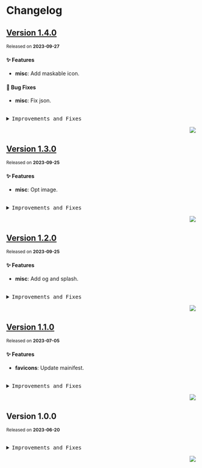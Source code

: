 <a name="readme-top"></a>

# Changelog

## [Version 1.4.0](https://github.com/weloobe/aya-assets/compare/@ayahub/assets-favicons@1.3.0...@ayahub/assets-favicons@1.4.0)

<sup>Released on **2023-09-27**</sup>

#### ✨ Features

- **misc**: Add maskable icon.

#### 🐛 Bug Fixes

- **misc**: Fix json.

<br/>

<details>
<summary><kbd>Improvements and Fixes</kbd></summary>

#### What's improved

- **misc**: Add maskable icon ([3120375](https://github.com/weloobe/aya-assets/commit/3120375))

#### What's fixed

- **misc**: Fix json ([e371a45](https://github.com/weloobe/aya-assets/commit/e371a45))

</details>

<div align="right">

[![](https://img.shields.io/badge/-BACK_TO_TOP-151515?style=flat-square)](#readme-top)

</div>

## [Version 1.3.0](https://github.com/weloobe/aya-assets/compare/@ayahub/assets-favicons@1.2.0...@ayahub/assets-favicons@1.3.0)

<sup>Released on **2023-09-25**</sup>

#### ✨ Features

- **misc**: Opt image.

<br/>

<details>
<summary><kbd>Improvements and Fixes</kbd></summary>

#### What's improved

- **misc**: Opt image ([4156fff](https://github.com/weloobe/aya-assets/commit/4156fff))

</details>

<div align="right">

[![](https://img.shields.io/badge/-BACK_TO_TOP-151515?style=flat-square)](#readme-top)

</div>

## [Version 1.2.0](https://github.com/weloobe/aya-assets/compare/@ayahub/assets-favicons@1.1.0...@ayahub/assets-favicons@1.2.0)

<sup>Released on **2023-09-25**</sup>

#### ✨ Features

- **misc**: Add og and splash.

<br/>

<details>
<summary><kbd>Improvements and Fixes</kbd></summary>

#### What's improved

- **misc**: Add og and splash ([31d6fa5](https://github.com/weloobe/aya-assets/commit/31d6fa5))

</details>

<div align="right">

[![](https://img.shields.io/badge/-BACK_TO_TOP-151515?style=flat-square)](#readme-top)

</div>

## [Version 1.1.0](https://github.com/weloobe/aya-assets/compare/@ayahub/assets-favicons@1.0.0...@ayahub/assets-favicons@1.1.0)

<sup>Released on **2023-07-05**</sup>

#### ✨ Features

- **favicons**: Update mainifest.

<br/>

<details>
<summary><kbd>Improvements and Fixes</kbd></summary>

#### What's improved

- **favicons**: Update mainifest ([a8449fe](https://github.com/weloobe/aya-assets/commit/a8449fe))

</details>

<div align="right">

[![](https://img.shields.io/badge/-BACK_TO_TOP-151515?style=flat-square)](#readme-top)

</div>

## Version 1.0.0

<sup>Released on **2023-06-20**</sup>

<br/>

<details>
<summary><kbd>Improvements and Fixes</kbd></summary>

</details>

<div align="right">

[![](https://img.shields.io/badge/-BACK_TO_TOP-151515?style=flat-square)](#readme-top)

</div>
